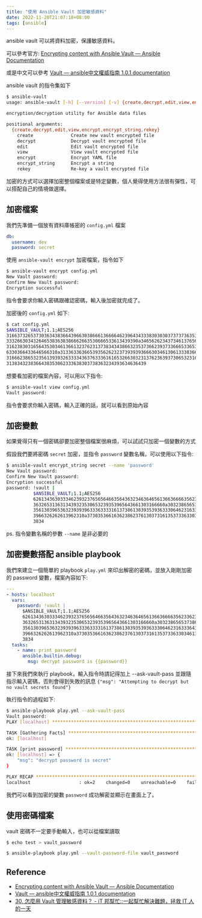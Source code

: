 ```yaml
---
title: "使用 Ansible Vault 加密敏感資料"
date: 2022-11-20T21:07:18+08:00
tags: [ansible]
---
```


ansible vault 可以將資料加密，保護敏感資料。

可以參考官方: [Encrypting content with Ansible Vault — Ansible Documentation](https://docs.ansible.com/ansible/latest/user_guide/vault.html)

或是中文可以參考 [Vault — ansible中文權威指南 1.0.1 documentation](https://chusiang.github.io/ansible-docs-translate/playbooks_vault.html)

ansible vault 的指令集如下
```bash
$ ansible-vault
usage: ansible-vault [-h] [--version] [-v] {create,decrypt,edit,view,encrypt,encrypt_string,rekey} ...

encryption/decryption utility for Ansible data files

positional arguments:
  {create,decrypt,edit,view,encrypt,encrypt_string,rekey}
    create              Create new vault encrypted file
    decrypt             Decrypt vault encrypted file
    edit                Edit vault encrypted file
    view                View vault encrypted file
    encrypt             Encrypt YAML file
    encrypt_string      Encrypt a string
    rekey               Re-key a vault encrypted file
```


加密的方式可以選擇加密整個檔案或是特定變數，個人覺得使用方法很有彈性，可以搭配自己的情境做選擇。

## 加密檔案

我們先準備一個放有資料庫帳密的 `config.yml` 檔案

```yaml
db:
  username: dev
  password: secret
```

使用 `ansible-vault encrypt` 加密檔案，指令如下
```bash
$ ansible-vault encrypt config.yml
New Vault password:
Confirm New Vault password:
Encryption successful
```

指令會要求你輸入密碼跟確認密碼，輸入後加密就完成了。

加密後的 `config.yml` 如下:
```bash
$ cat config.yml
$ANSIBLE_VAULT;1.1;AES256
31663732653730363438366439663038666136666462396434333830303037373736353238376131
3332663034326465383638386662663530666533613439390a346562623437346137656632323737
31623830316564353034613661323762313738343438663235373662393733666533653462343264
6330366433646566310a313363363665393562623237393939366630346130613338366632373438
31666238653235613939326333343637633361616532663032313762363937306532316530373435
3138343238366438353062333638303738363234393634636439
```

想要看加密的檔案內容，可以用以下指令:
```bash
$ ansible-vault view config.yml
Vault password:
```

指令會要求你輸入密碼，輸入正確的話，就可以看到原始內容

## 加密變數

如果覺得只有一個密碼卻要加密整個檔案很麻煩，可以試試只加密一個變數的方式

假設我們要將密碼 `secret` 加密，並指令 `password` 變數名稱，可以使用以下指令:
```bash
$ ansible-vault encrypt_string secret --name 'password'
New Vault password:
Confirm New Vault password:
Encryption successful
password: !vault |
          $ANSIBLE_VAULT;1.1;AES256
          62613436303334623932376565646635643632346364656136636666356233623532613235393138
          3632653136313439323530653239353965643661303166660a303238656537386163613638363935
          35613039653632393939633363333161373861383935393633306462316333643662633766323837
          3966326262613962310a373035366163623862376130373161353733633034613134336135343030
          3834
```
ps. 指令變數名稱的參數 `--name` 是非必要的


## 加密變數搭配 ansible playbook

我們來建立一個簡單的 playbook `play.yml` 來印出解密的密碼，並放入剛剛加密的 password 變數，檔案內容如下:
```yaml
---
- hosts: localhost
  vars:
    password: !vault |
      $ANSIBLE_VAULT;1.1;AES256
      62613436303334623932376565646635643632346364656136636666356233623532613235393138
      3632653136313439323530653239353965643661303166660a303238656537386163613638363935
      35613039653632393939633363333161373861383935393633306462316333643662633766323837
      3966326262613962310a373035366163623862376130373161353733633034613134336135343030
      3834
  tasks:
    - name: print password
      ansible.builtin.debug:
        msg: decrypt password is {{password}}
```

接下來我們來執行 playbook，輸入指令時請記得加上 --ask-vault-pass 並跟隨指示輸入密碼，否則會得到失敗的訊息 `{"msg": "Attempting to decrypt but no vault secrets found"}`

執行指令的過程如下:
```bash
$ ansible-playbook play.yml --ask-vault-pass
Vault password:
PLAY [localhost] *************************************************************************

TASK [Gathering Facts] *************************************************************************
ok: [localhost]

TASK [print password] *************************************************************************
ok: [localhost] => {
    "msg": "decrypt password is secret"
}

PLAY RECAP *************************************************************************
localhost                  : ok=2    changed=0    unreachable=0    failed=0    skipped=0    rescued=0    ignored=0
```

我們可以看到加密的變數 `password` 成功解密並顯示在畫面上了。

## 使用密碼檔案

vault 密碼不一定要手動輸入，也可以從檔案讀取

```bash
$ echo test > vault_password
```

```bash
$ ansible-playbook play.yml --vault-password-file vault_password
```


## Reference
- [Encrypting content with Ansible Vault — Ansible Documentation](https://docs.ansible.com/ansible/latest/user_guide/vault.html)
- [Vault — ansible中文權威指南 1.0.1 documentation](https://chusiang.github.io/ansible-docs-translate/playbooks_vault.html)
- [30. 怎麼用 Vault 管理敏感資料？ - iT 邦幫忙::一起幫忙解決難題，拯救 IT 人的一天](https://ithelp.ithome.com.tw/articles/10188119)
